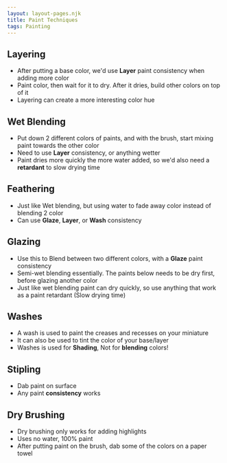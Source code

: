 ```yaml
---
layout: layout-pages.njk
title: Paint Techniques
tags: Painting
---
```

## Layering
  - After putting a base color, we'd use **Layer** paint consistency when adding more color
  - Paint color, then wait for it to dry. After it dries, build other colors on top of it
  - Layering can create a more interesting color hue

## Wet Blending
  - Put down 2 different colors of paints, and with the brush, start mixing paint towards the other color
  - Need to use **Layer** consistency, or anything wetter
  - Paint dries more quickly the more water added, so we'd also need a **retardant** to slow drying time

## Feathering
  - Just like Wet blending, but using water to fade away color instead of blending 2 color
  - Can use **Glaze**, **Layer**, or **Wash** consistency

## Glazing
  - Use this to Blend between two different colors, with a **Glaze** paint consistency
  - Semi-wet blending essentially. The paints below needs to be dry first, before glazing another color
  - Just like wet blending paint can dry quickly, so use anything that work as a paint retardant (Slow drying time)

## Washes
  - A wash is used to paint the creases and recesses on your miniature
  - It can also be used to tint the color of your base/layer
  - Washes is used for **Shading**, Not for **blending** colors!

## Stipling
  - Dab paint on surface
  - Any paint **consistency** works

## Dry Brushing
  - Dry brushing only works for adding highlights
  - Uses no water, 100% paint
  - After putting paint on the brush, dab some of the colors on a paper towel